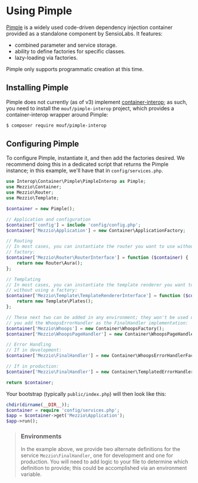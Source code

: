 # Using Pimple

[Pimple](http://pimple.sensiolabs.org/) is a widely used code-driven dependency
injection container provided as a standalone component by SensioLabs. It
features:

- combined parameter and service storage.
- ability to define factories for specific classes.
- lazy-loading via factories.

Pimple only supports programmatic creation at this time.

## Installing Pimple

Pimple does not currently (as of v3) implement
[container-interop](https://github.com/container-interop/container-interop); as
such, you need to install the `mouf/pimple-interop` project, which provides a
container-interop wrapper around Pimple:

```bash
$ composer require mouf/pimple-interop
```

## Configuring Pimple

To configure Pimple, instantiate it, and then add the factories desired. We
recommend doing this in a dedicated script that returns the Pimple instance; in
this example, we'll have that in `config/services.php`.

```php
use Interop\Container\Pimple\PimpleInterop as Pimple;
use Mezzio\Container;
use Mezzio\Router;
use Mezzio\Template;

$container = new Pimple();

// Application and configuration
$container['config'] = include 'config/config.php';
$container['Mezzio\Application'] = new Container\ApplicationFactory;

// Routing
// In most cases, you can instantiate the router you want to use without using a
// factory:
$container['Mezzio\Router\RouterInterface'] = function ($container) {
    return new Router\Aura();
};

// Templating
// In most cases, you can instantiate the template renderer you want to use
// without using a factory:
$container['Mezzio\Template\TemplateRendererInterface'] = function ($container) {
    return new Template\Plates();
};

// These next two can be added in any environment; they won't be used unless
// you add the WhoopsErrorHandler as the FinalHandler implementation:
$container['Mezzio\Whoops'] = new Container\WhoopsFactory();
$container['Mezzio\WhoopsPageHandler'] = new Container\WhoopsPageHandlerFactory();

// Error Handling
// If in development:
$container['Mezzio\FinalHandler'] = new Container\WhoopsErrorHandlerFactory();

// If in production:
$container['Mezzio\FinalHandler'] = new Container\TemplatedErrorHandlerFactory();

return $container;
```

Your bootstrap (typically `public/index.php`) will then look like this:

```php
chdir(dirname(__DIR__));
$container = require 'config/services.php';
$app = $container->get('Mezzio\Application');
$app->run();
```

> ### Environments
> 
> In the example above, we provide two alternate definitions for the service
> `Mezzio\FinalHandler`, one for development and one for production.
> You will need to add logic to your file to determine which definition to
> provide; this could be accomplished via an environment variable.
